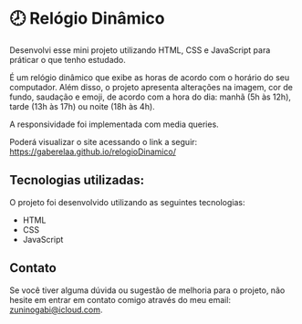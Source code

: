 # 🕗 Relógio Dinâmico

Desenvolvi esse mini projeto utilizando HTML, CSS e JavaScript para práticar o que tenho estudado.

É um relógio dinâmico que exibe as horas de acordo com o horário do seu computador. Além disso, o projeto apresenta alterações na imagem, cor de fundo, saudação e emoji, de acordo com a hora do dia: manhã (5h às 12h), tarde (13h às 17h) ou noite (18h às 4h).

A responsividade foi implementada com media queries.

Poderá visualizar o site acessando o link a seguir:
https://gaberelaa.github.io/relogioDinamico/

## Tecnologias utilizadas:
O projeto foi desenvolvido utilizando as seguintes tecnologias:

- HTML
- CSS
- JavaScript

## Contato

Se você tiver alguma dúvida ou sugestão de melhoria para o projeto, não hesite em entrar em contato comigo através do meu email: zuninogabi@icloud.com.